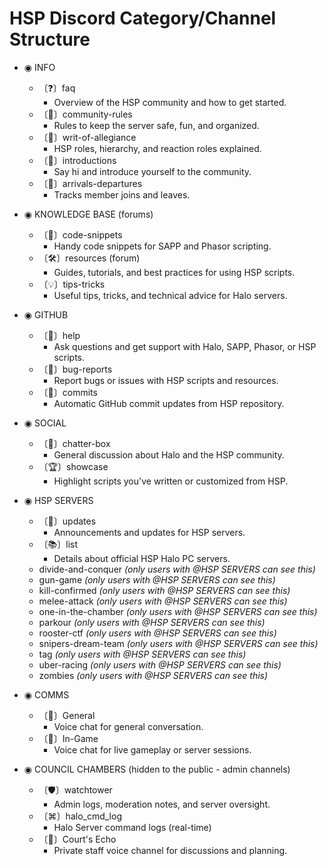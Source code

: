 # HSP Discord Category/Channel Structure

* ◉ INFO
    * 〔❓〕faq
        * Overview of the HSP community and how to get started.
    * 〔📕〕community-rules
        * Rules to keep the server safe, fun, and organized.
    * 〔📜〕writ-of-allegiance
        * HSP roles, hierarchy, and reaction roles explained.
    * 〔👋〕introductions
        * Say hi and introduce yourself to the community.
    * 〔🚪〕arrivals-departures
        * Tracks member joins and leaves.

* ◉ KNOWLEDGE BASE (forums)
    * 〔👾〕code-snippets
        * Handy code snippets for SAPP and Phasor scripting.
    * 〔🛠️〕resources (forum)
        * Guides, tutorials, and best practices for using HSP scripts.
    * 〔💡〕tips-tricks
        * Useful tips, tricks, and technical advice for Halo servers.

* ◉ GITHUB
    * 〔🙋〕help
        * Ask questions and get support with Halo, SAPP, Phasor, or HSP scripts.
    * 〔🐛〕bug-reports
        * Report bugs or issues with HSP scripts and resources.
    * 〔🔔〕commits
        * Automatic GitHub commit updates from HSP repository.

* ◉ SOCIAL
    * 〔💬〕chatter-box
        * General discussion about Halo and the HSP community.
    * 〔🏆〕showcase
        * Highlight scripts you've written or customized from HSP.

* ◉ HSP SERVERS
    * 〔🔔〕updates
        * Announcements and updates for HSP servers.
    * 〔📚〕list
        * Details about official HSP Halo PC servers.
    * divide-and-conquer _(only users with @HSP SERVERS can see this)_
    * gun-game _(only users with @HSP SERVERS can see this)_
    * kill-confirmed _(only users with @HSP SERVERS can see this)_
    * melee-attack _(only users with @HSP SERVERS can see this)_
    * one-in-the-chamber _(only users with @HSP SERVERS can see this)_
    * parkour _(only users with @HSP SERVERS can see this)_
    * rooster-ctf _(only users with @HSP SERVERS can see this)_
    * snipers-dream-team _(only users with @HSP SERVERS can see this)_
    * tag _(only users with @HSP SERVERS can see this)_
    * uber-racing _(only users with @HSP SERVERS can see this)_
    * zombies _(only users with @HSP SERVERS can see this)_

* ◉ COMMS
    * 〔🎤〕General
        * Voice chat for general conversation.
    * 〔🎤〕In-Game
        * Voice chat for live gameplay or server sessions.

* ◉ COUNCIL CHAMBERS (hidden to the public - admin channels)
    * 〔🛡️〕watchtower
        * Admin logs, moderation notes, and server oversight.
    * 〔⌘〕halo_cmd_log
        * Halo Server command logs (real-time)
    * 〔🎤〕Court's Echo
        * Private staff voice channel for discussions and planning.